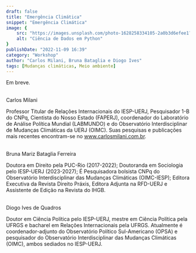 ```yaml
---
draft: false
title: "Emergência Climática"
snippet: "Emergência Climática"
image: {
    src: "https://images.unsplash.com/photo-1628258334105-2a0b3d6efee1?&fit=crop&w=430&h=240",
    alt: "Ciência de Dados em Python"
}
publishDate: "2022-11-09 16:39"
category: "Workshop"
author: "Carlos Milani, Bruna Bataglia e Diogo Ives"
tags: [Mudanças climáticas, Meio ambiente]
---
```


Em breve.

<br>
<span class="text-2xl font-bold text-primary">Carlos Milani</span>

Professor Titular de Relações Internacionais do IESP-UERJ, Pesquisador 1-B do CNPq, Cientista do Nosso Estado (FAPERJ), coordenador do Laboratório de Análise Política Mundial (LABMUNDO) e do Observatório Interdisciplinar de Mudanças Climáticas da UERJ (OIMC). Suas pesquisas e publicações mais recentes encontram-se no www.carlosmilani.com.br.

<br>
<span class="text-2xl font-bold text-primary">Bruna Mariz Bataglia Ferreira</span>

Doutora em Direito pela PUC-Rio (2017-2022); Doutoranda em Sociologia pelo IESP-UERJ (2023-2027); É Pesquisadora bolsista CNPq do Observatório Interdisciplinar das Mudanças Climáticas (OIMC-IESP); Editora Executiva da Revista Direito Práxis, Editora Adjunta na RFD-UERJ e Assistente de Edição na Revista do IHGB.

<br>
<span class="text-2xl font-bold text-primary">Diogo Ives de Quadros</span>

Doutor em Ciência Política pelo IESP-UERJ, mestre em Ciência Política pela UFRGS e bacharel em Relações Internacionais pela UFRGS. Atualmente é coordenador-adjunto do Observatório Político Sul-Americano (OPSA) e pesquisador do Observatório Interdisciplinar das Mudanças Climáticas (OIMC), ambos sediados no IESP-UERJ. 